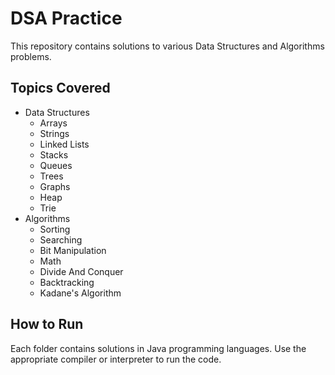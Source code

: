 # DSA Practice

This repository contains solutions to various Data Structures and Algorithms problems.

## Topics Covered

- Data Structures
  - Arrays
  - Strings
  - Linked Lists
  - Stacks
  - Queues
  - Trees
  - Graphs
  - Heap
  - Trie
- Algorithms
  - Sorting
  - Searching
  - Bit Manipulation
  - Math
  - Divide And Conquer
  - Backtracking
  - Kadane's Algorithm

## How to Run

Each folder contains solutions in Java programming languages. Use the appropriate compiler or interpreter to run the code.
